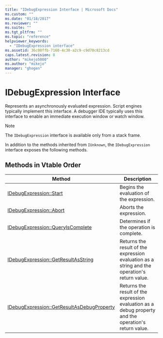 ```yaml
---
title: "IDebugExpression Interface | Microsoft Docs"
ms.custom: ""
ms.date: "01/18/2017"
ms.reviewer: ""
ms.suite: ""
ms.tgt_pltfrm: ""
ms.topic: "reference"
helpviewer_keywords: 
  - "IDebugExpression interface"
ms.assetid: 36c00ffb-7160-4c30-a2c9-c9d70c8213cd
caps.latest.revision: 8
author: "mikejo5000"
ms.author: "mikejo"
manager: "ghogen"
---
```

# IDebugExpression Interface
Represents an asynchronously evaluated expression. Script engines typically implement this interface. A debugger IDE typically uses this interface to enable an immediate execution window or watch window.  
  
> [!NOTE]
> The `IDebugExpression` interface is available only from a stack frame.  
  
 In addition to the methods inherited from `IUnknown`, the `IDebugExpression` interface exposes the following methods.  
  
## Methods in Vtable Order  
  
|Method|Description|  
|------------|-----------------|  
|[IDebugExpression::Start](../../winscript/reference/idebugexpression-start.md)|Begins the evaluation of the expression.|  
|[IDebugExpression::Abort](../../winscript/reference/idebugexpression-abort.md)|Aborts the expression.|  
|[IDebugExpression::QueryIsComplete](../../winscript/reference/idebugexpression-queryiscomplete.md)|Determines if the operation is complete.|  
|[IDebugExpression::GetResultAsString](../../winscript/reference/idebugexpression-getresultasstring.md)|Returns the result of the expression evaluation as a string and the operation's return value.|  
|[IDebugExpression::GetResultAsDebugProperty](../../winscript/reference/idebugexpression-getresultasdebugproperty.md)|Returns the result of the expression evaluation as a debug property and the operation's return value.|